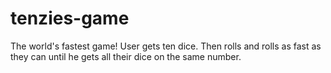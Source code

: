 # tenzies-game
The world's fastest game! User gets ten dice. Then rolls and rolls as fast as they can until he gets all their dice on the same number.
